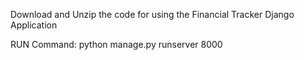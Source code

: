 Download and Unzip the code for using the Financial Tracker Django Application

RUN Command:
python manage.py runserver 8000
